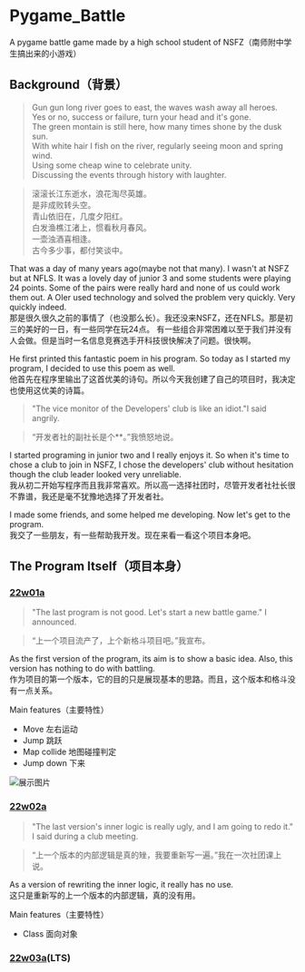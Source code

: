 # Pygame_Battle
A pygame battle game made by a high school student of NSFZ（南师附中学生搞出来的小游戏）

## Background（背景）
> Gun gun long river goes to east, the waves wash away all heroes.  
> Yes or no, success or failure, turn your head and it's gone.  
> The green montain is still here, how many times shone by the dusk sun.  
> With white hair I fish on the river, regularly seeing moon and spring wind.  
> Using some cheap wine to celebrate unity.  
> Discussing the events through history with laughter.  

> 滚滚长江东逝水，浪花淘尽英雄。  
> 是非成败转头空。  
> 青山依旧在，几度夕阳红。  
> 白发渔樵江渚上，惯看秋月春风。  
> 一壶浊酒喜相逢。  
> 古今多少事，都付笑谈中。
  
That was a day of many years ago(maybe not that many). I wasn't at NSFZ but at NFLS. It was a lovely day of junior 3 and some students were playing 24 points.
Some of the pairs were really hard and none of us could work them out. A OIer used technology and solved the problem very quickly. Very quickly indeed.  
那是很久很久之前的事情了（也没那么长）。我还没来NSFZ，还在NFLS。那是初三的美好的一日，有一些同学在玩24点。
有一些组合非常困难以至于我们并没有人会做。但是当时一名信息竞赛选手开科技很快解决了问题。很快啊。

He first printed this fantastic poem in his program. So today as I started my program, I decided to use this poem as well.  
他首先在程序里输出了这首优美的诗句。所以今天我创建了自己的项目时，我决定也使用这优美的诗篇。

> "The vice monitor of the Developers' club is like an idiot."I said angrily.

> “开发者社的副社长是个**。”我愤怒地说。

I started programing in junior two and I really enjoys it. So when it's time to chose a club to join in NSFZ, I chose the developers' club without hesitation though the club leader looked very unreliable.  
我从初二开始写程序而且我非常喜欢。所以高一选择社团时，尽管开发者社社长很不靠谱，我还是毫不犹豫地选择了开发者社。

I made some friends, and some helped me developing. Now let's get to the program.  
我交了一些朋友，有一些帮助我开发。现在来看一看这个项目本身吧。

## The Program Itself（项目本身）

### [22w01a](./22w01a/fight.py)

> "The last program is not good. Let's start a new battle game." I announced.

> “上一个项目流产了，上个新格斗项目吧。”我宣布。

As the first version of the program, its aim is to show a basic idea. Also, this version has nothing to do with battling.  
作为项目的第一个版本，它的目的只是展现基本的思路。而且，这个版本和格斗没有一点关系。

Main features（主要特性）
- Move 左右运动
- Jump 跳跃
- Map collide 地图碰撞判定
- Jump down 下来

![展示图片](https://user-images.githubusercontent.com/99591325/160269577-2bcc61f2-a3fd-413a-8fd5-80616741d98e.png)

### [22w02a](./22w02a/fight.py)

> "The last version's inner logic is really ugly, and I am going to redo it." I said during a club meeting.

> “上一个版本的内部逻辑是真的矬，我要重新写一遍。”我在一次社团课上说。

As a version of rewriting the inner logic, it really has no use.  
这只是重新写的上一个版本的内部逻辑，真的没有用。

Main features（主要特性）
- Class 面向对象

### [22w03a](./22w03a/fight.py)(LTS)
